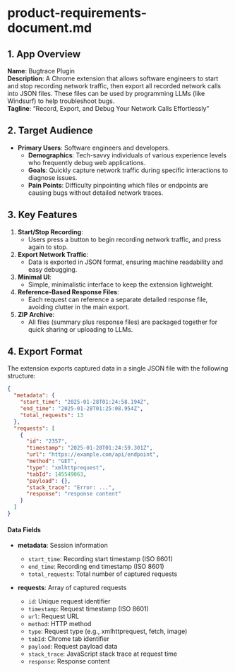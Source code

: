 # product-requirements-document.md

## 1. App Overview
**Name**: Bugtrace Plugin  
**Description**: A Chrome extension that allows software engineers to start and stop recording network traffic, then export all recorded network calls into JSON files. These files can be used by programming LLMs (like Windsurf) to help troubleshoot bugs.  
**Tagline**: “Record, Export, and Debug Your Network Calls Effortlessly”

## 2. Target Audience
- **Primary Users**: Software engineers and developers.
  - **Demographics**: Tech-savvy individuals of various experience levels who frequently debug web applications.
  - **Goals**: Quickly capture network traffic during specific interactions to diagnose issues.
  - **Pain Points**: Difficulty pinpointing which files or endpoints are causing bugs without detailed network traces.

## 3. Key Features
1. **Start/Stop Recording**:  
   - Users press a button to begin recording network traffic, and press again to stop.
2. **Export Network Traffic**:  
   - Data is exported in JSON format, ensuring machine readability and easy debugging.
3. **Minimal UI**:  
   - Simple, minimalistic interface to keep the extension lightweight.
4. **Reference-Based Response Files**:  
   - Each request can reference a separate detailed response file, avoiding clutter in the main export.
5. **ZIP Archive**:  
   - All files (summary plus response files) are packaged together for quick sharing or uploading to LLMs.

## 4. Export Format

The extension exports captured data in a single JSON file with the following structure:

```json
{
  "metadata": {
    "start_time": "2025-01-28T01:24:58.194Z",
    "end_time": "2025-01-28T01:25:08.954Z",
    "total_requests": 13
  },
  "requests": [
    {
      "id": "2357",
      "timestamp": "2025-01-28T01:24:59.301Z",
      "url": "https://example.com/api/endpoint",
      "method": "GET",
      "type": "xmlhttprequest",
      "tabId": 145549063,
      "payload": {},
      "stack_trace": "Error: ...",
      "response": "response content"
    }
  ]
}
```

#### Data Fields

- **metadata**: Session information
  - `start_time`: Recording start timestamp (ISO 8601)
  - `end_time`: Recording end timestamp (ISO 8601)
  - `total_requests`: Total number of captured requests

- **requests**: Array of captured requests
  - `id`: Unique request identifier
  - `timestamp`: Request timestamp (ISO 8601)
  - `url`: Request URL
  - `method`: HTTP method
  - `type`: Request type (e.g., xmlhttprequest, fetch, image)
  - `tabId`: Chrome tab identifier
  - `payload`: Request payload data
  - `stack_trace`: JavaScript stack trace at request time
  - `response`: Response content
